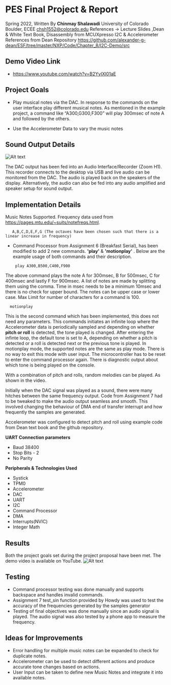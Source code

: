 

# PES Final Project & Report
Spring 2022, 
Written By **Chinmay Shalawadi**
University of Colorado Boulder, ECEE
chsh1552@colorado.edu
References -> Lecture Slides ,Dean & White Text Book, Disassembly from MCUXpresso
						I2C & Accelerometer References from Dean Repository
						https://github.com/alexander-g-dean/ESF/tree/master/NXP/Code/Chapter_8/I2C-Demo/src
						
## Demo Video Link

 - https://www.youtube.com/watch?v=B2YyIXl01aE
 
## Project Goals 
 - Play  musical notes via the DAC.  In response to the commands  on the
   user interface play   different  musical notes.  As mentioned  in the
   example project, a command like   “A300,G300,F300”  will play 300msec
   of note A and followed by the others.   
 
 - Use the Accelerometer Data to vary the music notes
## Sound Output Details 
![Alt text](../master/AudioOutSetup.png)

The DAC output has been fed into an Audio Interface/Recorder (Zoom H1). This recorder connects to the desktop via USB and live audio can be monitored from the DAC. The audio is played back on the speakers of the display. 
Alternatively, the audio can also be fed into any audio amplified and speaker setup for sound output. 

## Implementation Details 
Music Notes Supported. Frequency data used from https://pages.mtu.edu/~suits/notefreqs.html.
 
	   A,B,C,D,E,F,G (The octaves have been chosen such that there is a linear increase in frequency)

 - Command Processor from Assignment 6 (Breakfast Serial), has been modified to add 2 new commands. **'play'** & **'motionplay'**  . Below are the example usage of both commands and their description.
 

	    play A300,B500,C400,F900
	    
The above command plays the note A for 300msec, B for 500msec, C for 400msec and lastly F for 900msec.
A list of notes are made by splitting them using the comma. 
Time in msec needs to be a minimum 10msec and there is no check for upper bound. 
The notes can be upper case or lower case.
Max Limit for number of characters for a command is 100.

	  motionplay
This is the second command which has been implemented, this does not need any parameters. This commands initiates an infinite loop where the Accelerometer data is periodically sampled and depending on whether **pitch or roll** is detected,  the tone played is changed.
After entering the infinte loop, the default tone is set to A, depending on whether a pitch is detected or a roll is detected next or the previous tone is played.
In motionplay mode, the supported notes are the same as play mode.
There is no way to exit this mode with user input. The microcontroller has to be reset to enter the command processor again.
There is diagnostic output about which tone is being played on the console. 

With a combination of pitch and rolls, random melodies can be played. As shown in the video.

Initially when the DAC signal was played as a sound, there were many hitches between the same frequency output. 
Code from Assignment 7 had to be tweaked to make the audio output seamless and smooth. This involved changing the behaviour of DMA end of transfer interrupt and how frequently the samples are generated.

Accelerometer was configured to detect pitch and roll using example code from Dean text book and the github repository.

**UART Connection parameters**

 - Baud 38400
 - Stop Bits - 2
 - No Parity

**Peripherals & Technologies Used**

 - Systick
 - TPM0
 - Accelerometer
 - DAC
 - UART
 - I2C
 - Command Processor
 - DMA
 - Interrupts(NVIC)
 - Integer Math

 
 
## Results

 Both the project goals set during the project proposal have been met. The demo video is available on YouTube.
![Alt text](../master/play_screenshot.png)

## Testing

 - Command processor testing was done manually and supports backspace and handles invalid commands. 
 - Assignment 7 test_sin function provided by Howdy was used to test the accuracy of the frequencies generated by the samples generator
 - Testing of final objectives was done manually since an audio signal is played. The audio signal was also tested by a phone app to measure the frequency.
 
 ## Ideas for Improvements

 - Error handling for multiple music notes can be expanded to check  for duplicate notes.
 - Accelerometer can be used to detect different actions and produce accurate tone changes based on actions.
 - User Input can be taken to define new Music Notes and integrate it into available notes.


    
